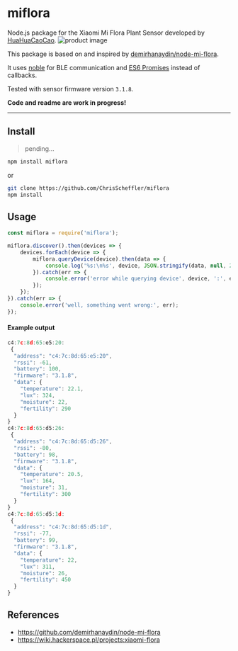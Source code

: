 # miflora

Node.js package for the Xiaomi Mi Flora Plant Sensor developed by [HuaHuaCaoCao](http://www.huahuacaocao.com/product).
![product image](http://img.site.huahuacaocao.net/production/production_05_01.png)

This package is based on and inspired by [demirhanaydin/node-mi-flora](https://github.com/demirhanaydin/node-mi-flora).

It uses [noble](https://github.com/noble/noble) for BLE communication and [ES6 Promises](https://developer.mozilla.org/en-US/docs/Web/JavaScript/Guide/Using_promises) instead of callbacks.

Tested with sensor firmware version `3.1.8`.

**Code and readme are work in progress!**

---

## Install

> pending...

```sh
npm install miflora
```

or

```sh
git clone https://github.com/ChrisScheffler/miflora
npm install
```

## Usage

```javascript
const miflora = require('miflora');

miflora.discover().then(devices => {
    devices.forEach(device => {
        miflora.queryDevice(device).then(data => {
            console.log('%s:\n%s', device, JSON.stringify(data, null, 2));
        }).catch(err => {
            console.error('error while querying device', device, ':', err);
        });
    });
}).catch(err => {
    console.error('well, something went wrong:', err);
});
```

#### Example output

```javascript
c4:7c:8d:65:e5:20:
 {
  "address": "c4:7c:8d:65:e5:20",
  "rssi": -61,
  "battery": 100,
  "firmware": "3.1.8",
  "data": {
    "temperature": 22.1,
    "lux": 324,
    "moisture": 22,
    "fertility": 290
  }
}
c4:7c:8d:65:d5:26:
 {
  "address": "c4:7c:8d:65:d5:26",
  "rssi": -80,
  "battery": 98,
  "firmware": "3.1.8",
  "data": {
    "temperature": 20.5,
    "lux": 164,
    "moisture": 31,
    "fertility": 300
  }
}
c4:7c:8d:65:d5:1d:
 {
  "address": "c4:7c:8d:65:d5:1d",
  "rssi": -77,
  "battery": 99,
  "firmware": "3.1.8",
  "data": {
    "temperature": 22,
    "lux": 311,
    "moisture": 26,
    "fertility": 450
  }
}
```

## References

- https://github.com/demirhanaydin/node-mi-flora
- https://wiki.hackerspace.pl/projects:xiaomi-flora
